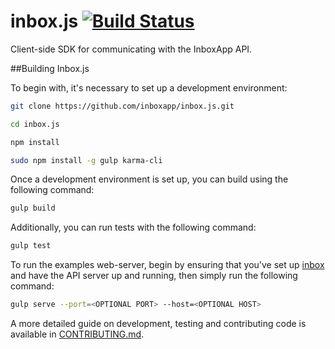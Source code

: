 inbox.js [![Build Status](https://travis-ci.org/inboxapp/inbox.js.svg?branch=master)](https://travis-ci.org/inboxapp/inbox.js)
========

Client-side SDK for communicating with the InboxApp API.

##Building Inbox.js

To begin with, it's necessary to set up a development environment:

```bash
git clone https://github.com/inboxapp/inbox.js.git

cd inbox.js

npm install

sudo npm install -g gulp karma-cli
```

Once a development environment is set up, you can build using the following command:

```bash
gulp build
```

Additionally, you can run tests with the following command:

```bash
gulp test
```

To run the examples web-server, begin by ensuring that you've set up [inbox](https://github.com/inboxapp/inbox) and have the API server up and running, then simply run the following command:

```bash
gulp serve --port=<OPTIONAL PORT> --host=<OPTIONAL HOST>
```

A more detailed guide on development, testing and contributing code is available in [CONTRIBUTING.md](CONTRIBUTING.md).
